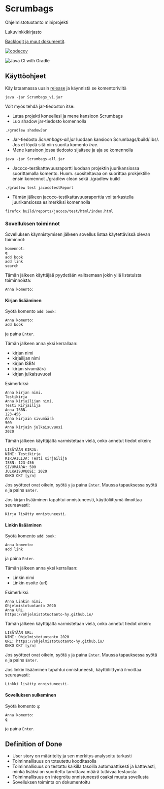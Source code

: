 # Scrumbags
Ohjelmistotuotanto miniprojekti

Lukuvinkkikirjasto<br>

[Backlogit ja muut dokumentit](https://docs.google.com/spreadsheets/d/1cjemOe1V6ia_IiacJ4TIb77QLeIoD4wPJo6hCqYEEDg/edit?usp=sharing).
  
[![codecov](https://codecov.io/gh/Latelaukki/Scrumbags/branch/main/graph/badge.svg)](https://codecov.io/gh/Latelaukki/Scrumbags)

![Java CI with Gradle](https://github.com/Latelaukki/Scrumbags/workflows/Java%20CI%20with%20Gradle/badge.svg)

## Käyttöohjeet

Käy lataamassa uusin [release](https://github.com/Latelaukki/Scrumbags/releases/tag/sprint2) ja käynnistä se komentoriviltä

```
java -jar Scrumbags_v1.jar
```


Voit myös tehdä jar-tiedoston itse:

* Lataa projekti koneellesi ja mene kansioon Scrumbags
* Luo shadow jar-tiedosto komennolla

```
./gradlew shadowJar
```

* Jar-tiedosto *Scrumbags-all.jar* luodaan kansioon Scrumbags/build/libs/. Jos et löydä sitä niin suorita komento *tree*.
* Mene kansioon jossa tiedosto sijaitsee ja aja se komennolla

```
java -jar Scrumbags-all.jar
```

* Jacoco-testikattavuusraportti luodaan projektin juurikansiossa suorittamalla komento. Huom. suositeltavaa on suorittaa prokjektille ensin komennot ./gradlew clean sekä ./gradlew build

```
./gradlew test jacocotestReport
```

* Tämän jälkeen jacoco-testikattavuusraporttia voi tarkastella juurikansiossa esimerkiksi komennolla

```
firefox build/reports/jacoco/test/html/index.html
```

### Sovelluksen toiminnot

Sovelluksen käynnistymisen jälkeen sovellus listaa käytettävissä olevan toiminnot:

```
komennot:
q
add book
add link
search
```

Tämän jälkeen käyttäjää pyydetään valitsemaan jokin yllä listatuista toiminnoista:

```
Anna komento:

```

#### Kirjan lisääminen

Syötä komento `add book`:

```
Anna komento:
add book
```
ja paina `Enter`.

Tämän jälkeen anna yksi kerrallaan:
- kirjan nimi
- kirjailijan nimi
- kirjan ISBN
- kirjan sivumäärä
- kirjan julkaisuvuosi

Esimerkiksi:

```
Anna kirjan nimi.
Testikirja
Anna kirjailijan nimi.
Testi Kirjailija
Anna ISBN.
123-456
Anna kirjain sivumäärä
500
Anna kirjain julkaisuvuosi
2020
```

Tämän jälkeen käyttäjältä varmistetaan vielä, onko annetut tiedot oikein:

```
LISÄTÄÄN KIRJA: 
NIMI: Testikirja
KIRJAILIJA: Testi Kirjailija
ISBN: 123-456
SIVUMÄÄRÄ: 500
JULKAISUVUOSI: 2020
ONKO OK? [y/n]
```

Jos syötteet ovat oikein, syötä `y` ja paina `Enter`. Muussa tapauksessa syötä `n` ja paina `Enter`.

Jos kirjan lisääminen tapahtui onnistuneesti, käyttöliittymä ilmoittaa seuraavasti:

```
Kirja lisätty onnistuneesti.
```
#### Linkin lisääminen
Syötä komento `add book`:

```
Anna komento:
add link
```
ja paina `Enter`.

Tämän jälkeen anna yksi kerrallaan:
- Linkin nimi
- Linkin osoite (url)

Esimerkiksi:

```
Anna Linkin nimi.
Ohjelmistotuotanto 2020
Anna URL.
https://ohjelmistotuotanto-hy.github.io/
```
Tämän jälkeen käyttäjältä varmistetaan vielä, onko annetut tiedot oikein:

```
LISÄTÄÄN URL: 
NIMI: Ohjelmistotuotanto 2020
URL: https://ohjelmistotuotanto-hy.github.io/
ONKO OK? [y/n]
```

Jos syötteet ovat oikein, syötä `y` ja paina `Enter`. Muussa tapauksessa syötä `n` ja paina `Enter`. 

Jos linkin lisääminen tapahtui onnistuneesti, käyttöliittymä ilmoittaa seuraavasti:

```
Linkki lisätty onnistuneesti.
```

#### Sovelluksen sulkeminen
Syötä komento `q`:

```
Anna komento:
q
```
ja paina `Enter`.

## Definition of Done

* User story on määritelty ja sen merkitys analysoitu tarkasti
* Toiminnallisuus on toteutettu kooditasolla
* Toiminnallisuus on testattu kaikilla tasoilla automaattisesti ja kattavasti, minkä lisäksi on suoritettu tarvittava määrä tutkivaa testausta
* Toiminnallisuus on integroitu onnistuneesti osaksi muuta sovellusta
* Sovelluksen toiminta on dokumentoitu
